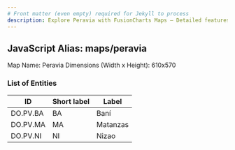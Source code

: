 ```yaml
---
# Front matter (even empty) required for Jekyll to process
description: Explore Peravia with FusionCharts Maps – Detailed features for seamless integration. Try now & enhance your data visualization today! 
---
```


## JavaScript Alias: maps/peravia

Map Name: Peravia
Dimensions (Width x Height): 610x570





### List of Entities

ID | Short label | Label
---|---|---|
DO.PV.BA|BA|Baní
DO.PV.MA|MA|Matanzas
DO.PV.NI|NI|Nizao